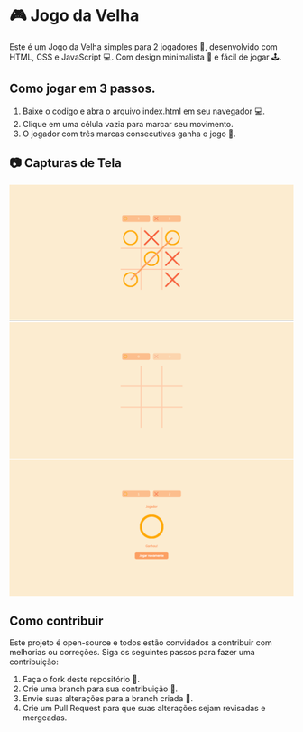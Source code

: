 # 🎮 Jogo da Velha

Este é um Jogo da Velha simples para 2 jogadores 🤝, desenvolvido com HTML, CSS e JavaScript 💻. Com design minimalista 🎨 e fácil de jogar 🕹️.

## Como jogar em 3 passos.
1. Baixe o codigo e abra o arquivo index.html em seu navegador 💻.
2. Clique em uma célula vazia para marcar seu movimento.
3. O jogador com três marcas consecutivas ganha o jogo 🎉.

## 📷 Capturas de Tela

![Captura de Tela 1](screenshots/jogodavelha2.PNG)
![Captura de Tela 2](screenshots/jogodavelha1.PNG)
![Captura de Tela 3](screenshots/jogodavelha3.PNG)

## Como contribuir
Este projeto é open-source e todos estão convidados a contribuir com melhorias ou correções. Siga os seguintes passos para fazer uma contribuição:

1. Faça o fork deste repositório 🍴.
2. Crie uma branch para sua contribuição 🌱.
3. Envie suas alterações para a branch criada 🚀.
4. Crie um Pull Request para que suas alterações sejam revisadas e mergeadas.
